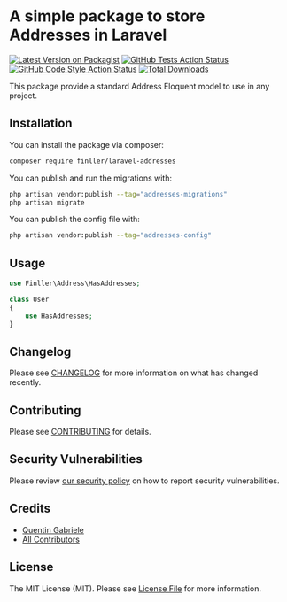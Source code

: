 # A simple package to store Addresses in Laravel

[![Latest Version on Packagist](https://img.shields.io/packagist/v/finller/laravel-addresses.svg?style=flat-square)](https://packagist.org/packages/finller/laravel-addresses)
[![GitHub Tests Action Status](https://img.shields.io/github/actions/workflow/status/finller/laravel-addresses/run-tests.yml?branch=main&label=tests&style=flat-square)](https://github.com/finller/laravel-addresses/actions?query=workflow%3Arun-tests+branch%3Amain)
[![GitHub Code Style Action Status](https://img.shields.io/github/actions/workflow/status/finller/laravel-addresses/fix-php-code-style-issues.yml?branch=main&label=code%20style&style=flat-square)](https://github.com/finller/laravel-addresses/actions?query=workflow%3A"Fix+PHP+code+style+issues"+branch%3Amain)
[![Total Downloads](https://img.shields.io/packagist/dt/finller/laravel-addresses.svg?style=flat-square)](https://packagist.org/packages/finller/laravel-addresses)

This package provide a standard Address Eloquent model to use in any project.

## Installation

You can install the package via composer:

```bash
composer require finller/laravel-addresses
```

You can publish and run the migrations with:

```bash
php artisan vendor:publish --tag="addresses-migrations"
php artisan migrate
```

You can publish the config file with:

```bash
php artisan vendor:publish --tag="addresses-config"
```

## Usage

```php
use Finller\Address\HasAddresses;

class User
{
    use HasAddresses;
}
```

## Changelog

Please see [CHANGELOG](CHANGELOG.md) for more information on what has changed recently.

## Contributing

Please see [CONTRIBUTING](https://github.com/quentinGab/.github/blob/main/CONTRIBUTING.md) for details.

## Security Vulnerabilities

Please review [our security policy](../../security/policy) on how to report security vulnerabilities.

## Credits

-   [Quentin Gabriele](https://github.com/quentinGab)
-   [All Contributors](../../contributors)

## License

The MIT License (MIT). Please see [License File](LICENSE.md) for more information.
